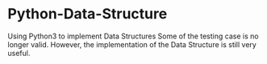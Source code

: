 # Python-Data-Structure
Using Python3 to implement Data Structures
Some of the testing case is no longer valid.
However, the implementation of the Data Structure is still very useful.
